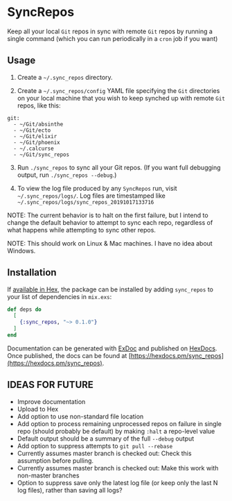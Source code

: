 # SyncRepos

Keep all your local `Git` repos in sync with remote `Git` repos by running a single command (which you can run periodically in a `cron` job if you want)

## Usage

1) Create a `~/.sync_repos` directory.

2) Create a `~/.sync_repos/config` YAML file specifying the `Git` directories on your local machine that you wish to keep synched up with remote `Git` repos, like this:

```
git:
  - ~/Git/absinthe
  - ~/Git/ecto
  - ~/Git/elixir
  - ~/Git/phoenix
  - ~/.calcurse
  - ~/Git/sync_repos
```

3) Run `./sync_repos` to sync all your Git repos. (If you want full debugging output, run `./sync_repos --debug`.)

4) To view the log file produced by any `SyncRepos` run, visit `~/.sync_repos/logs/`. Log files are timestamped like `~/.sync_repos/logs/sync_repos_20191017133716`

NOTE: The current behavior is to halt on the first failure, but I intend to change the default behavior to attempt to sync each repo, regardless of what happens while attempting to sync other repos.

NOTE: This should work on Linux & Mac machines. I have no idea about Windows.

## Installation

If [available in Hex](https://hex.pm/docs/publish), the package can be installed
by adding `sync_repos` to your list of dependencies in `mix.exs`:

```elixir
def deps do
  [
    {:sync_repos, "~> 0.1.0"}
  ]
end
```

Documentation can be generated with [ExDoc](https://github.com/elixir-lang/ex_doc)
and published on [HexDocs](https://hexdocs.pm). Once published, the docs can
be found at [https://hexdocs.pm/sync_repos](https://hexdocs.pm/sync_repos).

## IDEAS FOR FUTURE

* Improve documentation
* Upload to Hex
* Add option to use non-standard file location
* Add option to process remaining unprocessed repos on failure in single repo (should probably be default) by making `:halt` a repo-level value
* Default output should be a summary of the full `--debug` output
* Add option to suppress attempts to `git pull --rebase`
* Currently assumes master branch is checked out: Check this assumption before pulling.
* Currently assumes master branch is checked out: Make this work with non-master branches
* Option to suppress save only the latest log file (or keep only the last N log files), rather than saving all logs?